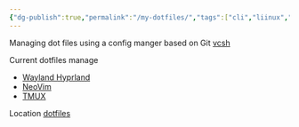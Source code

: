 ```yaml
---
{"dg-publish":true,"permalink":"/my-dotfiles/","tags":["cli","liinux","hyprland","neovim","nvchad","tmux","wayland","gardenEntry"]}
---
```


Managing dot files using a config manger based on Git [vcsh](https://github.com/RichiH/vcsh)

Current dotfiles manage
* [Wayland Hyprland](Wayland%20Hyprland)
* [NeoVim](NeoVIM%20nvchad%20customization)
* [TMUX](TMUX%20and%20TPM)

Location [dotfiles](https://gitlab.com/geoffcorey/dotfiles)
